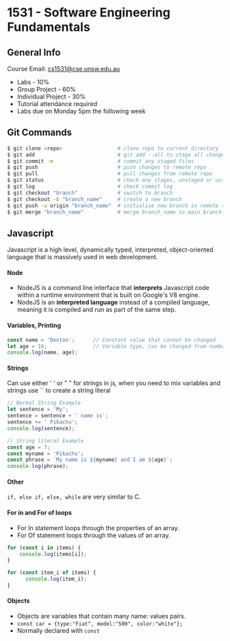 # 1531 - Software Engineering Fundamentals
## General Info 
Course Email: cs1531@cse.unsw.edu.au
- Labs - 10%
- Group Project - 60%
- Individual Project - 30% 
- Tutorial attendance required  
- Labs due on Monday 5pm the following week

## Git Commands
```bash
$ git clone <repo>                  # clone repo to current directory
$ git add                           # git add --all to stage all changes
$ git commit -m                     # commit any staged files
$ git push                          # push changes to remote repo
$ git pull                          # pull changes from remote repo
$ git status                        # check any stages, unstaged or untracked files
$ git log                           # check commit log
$ git checkout "branch"             # switch to branch
$ git checkout -b "branch_name"     # create a new branch
$ git push -u origin "branch_name"  # initialise new branch in remote repo
$ git merge "branch_name"           # merge branch_name to main branch 
```    

## Javascript 
Javascript is a high level, dynamically typed, interpreted, object-oriented language that is massively used in web development.


#### Node
- NodeJS is a command line interface that **interprets** Javascript code within a runtime environment that is built on Google's V8 engine. 
- NodeJS is an **interpreted language** instead of a compiled language, meaning it is compiled and run as part of the same step.
 
#### Variables, Printing
```js
const name = 'Denton';      // Constant value that cannot be changed
let age = 18;               // Variable type, can be changed from numbers to strings etc. 
console.log(name, age);
```

#### Strings
Can use either ' ' or " " for strings in js, when you need to mix variables and strings use `` to create a string literal
```js
// Normal String Example
let sentence = 'My';
sentence = sentence + ' name is';
sentence += ' Pikachu';
console.log(sentence);

// String literal Example  
const age = 7;
const myname = 'Pikachu';
const phrase = `My name is ${myname} and I am ${age}`;
console.log(phrase);
```

#### Other 
`if, else if, else, while` are very similar to C.

#### For in and For of loops
- For In statement loops through the properties of an array. 
- For Of statement loops through the values of an array.
```js
for (const i in items) {
    console.log(items[i]);
}

for (const item_i of items) {
      console.log(item_i);
}
```
#### Objects
- Objects are variables that contain many name: values pairs.
- `const car = {type:"Fiat", model:"500", color:"white"};`
- Normally declared with `const`

